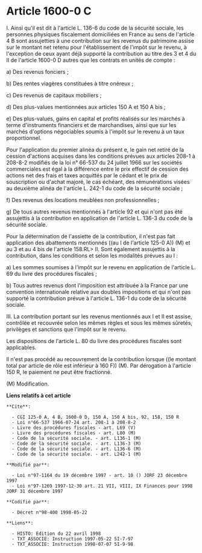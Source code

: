 # Article 1600-0 C

I. Ainsi qu'il est dit à l'article L. 136-6 du code de la sécurité sociale, les personnes physiques fiscalement domiciliées
en France au sens de l'article 4 B sont assujetties à une contribution sur les revenus du patrimoine assise sur le montant
net retenu pour l'établissement de l'impôt sur le revenu, à l'exception de ceux ayant déjà supporté la contribution au titre
des 3 et 4 du II de l'article 1600-0 D autres que les contrats en unités de compte :

a) Des revenus fonciers ;

b) Des rentes viagères constituées à titre onéreux ;

c) Des revenus de capitaux mobiliers ;

d) Des plus-values mentionnées aux articles 150 A et 150 A bis ;

e) Des plus-values, gains en capital et profits réalisés sur les marchés à terme d'instruments financiers et de marchandises,
ainsi que sur les marchés d'options négociables soumis à l'impôt sur le revenu à un taux proportionnel.

Pour l'application du premier alinéa du présent e, le gain net retiré de la cession d'actions acquises dans les conditions
prévues aux articles 208-1 à 208-8-2 modifiés de la loi n° 66-537 du 24 juillet 1966 sur les sociétés commerciales est égal à
la différence entre le prix effectif de cession des actions net des frais et taxes acquittés par le cédant et le prix de
souscription ou d'achat majoré, le cas échéant, des rémunérations visées au deuxième alinéa de l'article L. 242-1 du code de
la sécurité sociale ;

f) Des revenus des locations meublées non professionnelles ;

g) De tous autres revenus mentionnés à l'article 92 et qui n'ont pas été assujettis à la contribution en application de
l'article L. 136-3 du code de la sécurité sociale.

Pour la détermination de l'assiette de la contribution, il n'est pas fait application des abattements mentionnés ((au I de
l'article 125-0 A)) (M) et au 3 et au 4 bis de l'article 158.RL>    II. Sont également assujettis à la contribution, dans les
conditions et selon les modalités prévues au I :

a) Les sommes soumises à l'impôt sur le revenu en application de l'article L. 69 du livre des procédures fiscales ;

b) Tous autres revenus dont l'imposition est attribuée à la France par une convention internationale relative aux doubles
impositions et qui n'ont pas supporté la contribution prévue à l'article L. 136-1 du code de la sécurité sociale.

III. La contribution portant sur les revenus mentionnés aux I et II est assise, contrôlée et recouvrée selon les mêmes règles
et sous les mêmes sûretés, privilèges et sanctions que l'impôt sur le revenu.

Les dispositions de l'article L. 80 du livre des procédures fiscales sont applicables.

Il n'est pas procédé au recouvrement de la contribution lorsque ((le montant total par article de rôle est inférieur à 160
F)) (M).    Par dérogation à l'article 150 R, le paiement ne peut être fractionné.

(M) Modification.

**Liens relatifs à cet article**

	**Cite**:

	  - CGI 125-0 A, 4 B, 1600-0 D, 150 A, 150 A bis, 92, 158, 150 R
	  - Loi n°66-537 1966-07-24 art. 208-1 à 208-8-2
	  - Livre des procédures fiscales - art. L69 (V)
	  - Livre des procédures fiscales - art. L80 (M)
	  - Code de la sécurité sociale. - art. L136-1 (M)
	  - Code de la sécurité sociale. - art. L136-3 (M)
	  - Code de la sécurité sociale. - art. L136-6 (M)
	  - Code de la sécurité sociale. - art. L242-1 (M)

	**Modifié par**:

	  - Loi n°97-1164 du 19 décembre 1997 - art. 10 () JORF 23 décembre 1997
	  - Loi n°97-1269 1997-12-30 art. 21 VII, VIII, IX Finances pour 1998 JORF 31 décembre 1997

	**Codifié par**:

	  - Décret n°98-400 1998-05-22

	**Liens**:

	  - HISTO: Edition du 22 avril 1998
	  - TXT_ASSOCIE: Instruction 1997-05-22 5I-7-97
	  - TXT_ASSOCIE: Instruction 1998-07-07 5I-9-98
